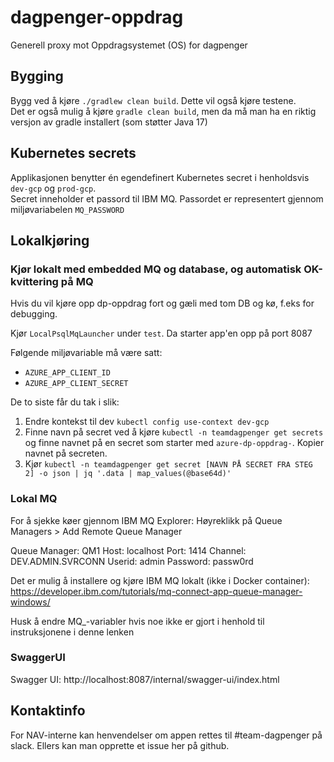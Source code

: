 # dagpenger-oppdrag

Generell proxy mot Oppdragsystemet (OS) for dagpenger

## Bygging

Bygg ved å kjøre `./gradlew clean build`. Dette vil også kjøre testene.  
Det er også mulig å kjøre `gradle clean build`, men da må man ha en riktig versjon av gradle installert (som støtter
Java 17)

## Kubernetes secrets

Applikasjonen benytter én egendefinert Kubernetes secret i henholdsvis `dev-gcp` og `prod-gcp`.  
Secret inneholder et passord til IBM MQ. Passordet er representert gjennom miljøvariabelen `MQ_PASSWORD`

## Lokalkjøring

### Kjør lokalt med embedded MQ og database, og automatisk OK-kvittering på MQ
Hvis du vil kjøre opp dp-oppdrag fort og gæli med tom DB og kø, f.eks for debugging.

Kjør `LocalPsqlMqLauncher` under `test`. Da starter app'en opp på port 8087

Følgende miljøvariable må være satt:
* `AZURE_APP_CLIENT_ID`
* `AZURE_APP_CLIENT_SECRET`

De to siste får du tak i slik:
1. Endre kontekst til dev `kubectl config use-context dev-gcp`
2. Finne navn på secret ved å kjøre `kubectl -n teamdagpenger get secrets` og finne navnet på en secret som starter
   med `azure-dp-oppdrag-`. Kopier navnet på secreten.
3. Kjør `kubectl -n teamdagpenger get secret [NAVN PÅ SECRET FRA STEG 2] -o json | jq '.data | map_values(@base64d)'`

### Lokal MQ
For å sjekke køer gjennom IBM MQ Explorer:
Høyreklikk på Queue Managers > Add Remote Queue Manager

Queue Manager: QM1
Host: localhost
Port: 1414
Channel: DEV.ADMIN.SVRCONN
Userid: admin
Password: passw0rd

Det er mulig å installere og kjøre IBM MQ lokalt (ikke i Docker container):  
https://developer.ibm.com/tutorials/mq-connect-app-queue-manager-windows/

Husk å endre MQ_-variabler hvis noe ikke er gjort i henhold til instruksjonene i denne lenken

### SwaggerUI
Swagger UI: http://localhost:8087/internal/swagger-ui/index.html

## Kontaktinfo

For NAV-interne kan henvendelser om appen rettes til #team-dagpenger på slack. Ellers kan man opprette et issue her på
github.
